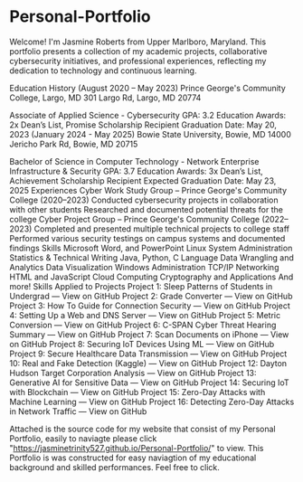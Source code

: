 # Personal-Portfolio
Welcome! I'm Jasmine Roberts from Upper Marlboro, Maryland. This portfolio presents a collection of my academic projects, collaborative cybersecurity initiatives, and professional experiences, reflecting my dedication to technology and continuous learning.

Education History
(August 2020 – May 2023) Prince George's Community College, Largo, MD
301 Largo Rd, Largo, MD 20774

Associate of Applied Science - Cybersecurity
GPA: 3.2
Education Awards: 2x Dean’s List, Promise Scholarship Recipient
Graduation Date: May 20, 2023
(January 2024 - May 2025) Bowie State University, Bowie, MD
14000 Jericho Park Rd, Bowie, MD 20715

Bachelor of Science in Computer Technology - Network Enterprise Infrastructure & Security
GPA: 3.7
Education Awards: 3x Dean’s List, Achievement Scholarship Recipient
Expected Graduation Date: May 23, 2025
Experiences
Cyber Work Study Group – Prince George's Community College (2020–2023)
Conducted cybersecurity projects in collaboration with other students
Researched and documented potential threats for the college
Cyber Project Group – Prince George's Community College (2022–2023)
Completed and presented multiple technical projects to college staff
Performed various security testings on campus systems and documented findings
Skills
Microsoft Word, and PowerPoint
Linux System Administration
Statistics & Technical Writing
Java, Python, C Language
Data Wrangling and Analytics
Data Visualization
Windows Administration
TCP/IP Networking
HTML and JavaScript
Cloud Computing
Cryptography and Applications
And more!
Skills Applied to Projects
Project 1: Sleep Patterns of Students in Undergrad — View on GitHub
Project 2: Grade Converter — View on GitHub
Project 3: How To Guide for Connection Security — View on GitHub
Project 4: Setting Up a Web and DNS Server — View on GitHub
Project 5: Metric Conversion — View on GitHub
Project 6: C-SPAN Cyber Threat Hearing Summary — View on GitHub
Project 7: Scan Documents on iPhone — View on GitHub
Project 8: Securing IoT Devices Using ML — View on GitHub
Project 9: Secure Healthcare Data Transmission — View on GitHub
Project 10: Real and Fake Detection (Kaggle) — View on GitHub
Project 12: Dayton Hudson Target Corporation Analysis — View on GitHub
Project 13: Generative AI for Sensitive Data — View on GitHub
Project 14: Securing IoT with Blockchain — View on GitHub
Project 15: Zero-Day Attacks with Machine Learning — View on GitHub
Project 16: Detecting Zero-Day Attacks in Network Traffic — View on GitHub

Attached is the source code for my website that consist of my Personal Portfolio, easily to naviagte please click "https://jasminetrinity527.github.io/Personal-Portfolio/" to view.
This Portfolio is was constructed for easy naviagtion of my educational background and skilled performances. Feel free to click.
